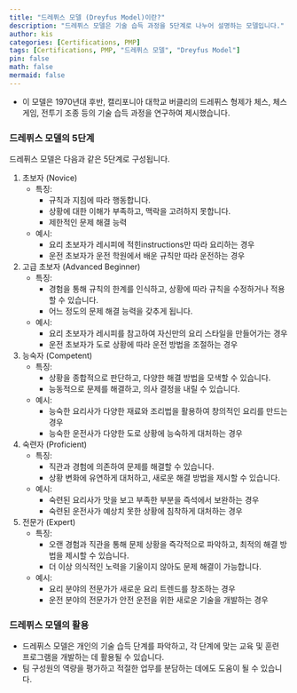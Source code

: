 ```yaml
---
title: "드레퓌스 모델 (Dreyfus Model)이란?"
description: "드레퓌스 모델은 기술 습득 과정을 5단계로 나누어 설명하는 모델입니다."
author: kis
categories: [Certifications, PMP]
tags: [Certifications, PMP, "드레퓌스 모델", "Dreyfus Model"]
pin: false
math: false
mermaid: false
---
```

- 이 모델은 1970년대 후반, 캘리포니아 대학교 버클리의 드레퓌스 형제가 체스, 체스 게임, 전투기 조종 등의 기술 습득 과정을 연구하여 제시했습니다.

### 드레퓌스 모델의 5단계
드레퓌스 모델은 다음과 같은 5단계로 구성됩니다.

1. 초보자 (Novice)
    - 특징:
        - 규칙과 지침에 따라 행동합니다.
        - 상황에 대한 이해가 부족하고, 맥락을 고려하지 못합니다.
        - 제한적인 문제 해결 능력
    - 예시:
        - 요리 초보자가 레시피에 적힌instructions만 따라 요리하는 경우
        - 운전 초보자가 운전 학원에서 배운 규칙만 따라 운전하는 경우
2. 고급 초보자 (Advanced Beginner)
    - 특징:
        - 경험을 통해 규칙의 한계를 인식하고, 상황에 따라 규칙을 수정하거나 적용할 수 있습니다.
        - 어느 정도의 문제 해결 능력을 갖추게 됩니다.
    - 예시:
        - 요리 초보자가 레시피를 참고하여 자신만의 요리 스타일을 만들어가는 경우
        - 운전 초보자가 도로 상황에 따라 운전 방법을 조절하는 경우
3. 능숙자 (Competent)
    - 특징:
        - 상황을 종합적으로 판단하고, 다양한 해결 방법을 모색할 수 있습니다.
        - 능동적으로 문제를 해결하고, 의사 결정을 내릴 수 있습니다.
    - 예시:
        - 능숙한 요리사가 다양한 재료와 조리법을 활용하여 창의적인 요리를 만드는 경우
        - 능숙한 운전사가 다양한 도로 상황에 능숙하게 대처하는 경우
4. 숙련자 (Proficient)
    - 특징:
        - 직관과 경험에 의존하여 문제를 해결할 수 있습니다.
        - 상황 변화에 유연하게 대처하고, 새로운 해결 방법을 제시할 수 있습니다.
    - 예시:
        - 숙련된 요리사가 맛을 보고 부족한 부분을 즉석에서 보완하는 경우
        - 숙련된 운전사가 예상치 못한 상황에 침착하게 대처하는 경우
5. 전문가 (Expert)
    - 특징:
        - 오랜 경험과 직관을 통해 문제 상황을 즉각적으로 파악하고, 최적의 해결 방법을 제시할 수 있습니다.
        - 더 이상 의식적인 노력을 기울이지 않아도 문제 해결이 가능합니다.
    - 예시:
        - 요리 분야의 전문가가 새로운 요리 트렌드를 창조하는 경우
        - 운전 분야의 전문가가 안전 운전을 위한 새로운 기술을 개발하는 경우

### 드레퓌스 모델의 활용
- 드레퓌스 모델은 개인의 기술 습득 단계를 파악하고, 각 단계에 맞는 교육 및 훈련 프로그램을 개발하는 데 활용될 수 있습니다. 
- 팀 구성원의 역량을 평가하고 적절한 업무를 분담하는 데에도 도움이 될 수 있습니다.